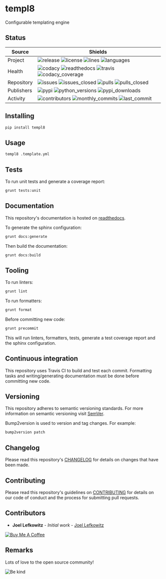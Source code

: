 # templ8

Configurable templating engine

## Status

| Source     | Shields                                                                                                                         |
| ---------- | ------------------------------------------------------------------------------------------------------------------------------- |
| Project    | ![release][release_shield] ![license][license_shield]  ![lines][lines_shield] ![languages][languages_shield]                    |
| Health     | ![codacy][codacy_shield] ![readthedocs][readthedocs_shield] ![travis][travis_shield] ![codacy_coverage][codacy_coverage_shield] |
| Repository | ![issues][issues_shield] ![issues_closed][issues_closed_shield] ![pulls][pulls_shield] ![pulls_closed][pulls_closed_shield]     |
| Publishers | ![pypi][pypi_shield] ![python_versions][python_versions_shield] ![pypi_downloads][pypi_downloads_shield]                        |
| Activity   | ![contributors][contributors_shield] ![monthly_commits][monthly_commits_shield] ![last_commit][last_commit_shield]              |

## Installing

```bash
pip install templ8
```

## Usage

``` bash
templ8 .template.yml
```

## Tests

To run unit tests and generate a coverage report:

```bash
grunt tests:unit
```

## Documentation

This repository's documentation is hosted on [readthedocs][readthedocs].

To generate the sphinx configuration:

```bash
grunt docs:generate
```

Then build the documentation:

```bash
grunt docs:build
```

## Tooling

To run linters:

```bash
grunt lint
```

To run formatters:

```bash
grunt format
```

Before committing new code:

```bash
grunt precommit
```

This will run linters, formatters, tests, generate a test coverage report and the sphinx configuration.

## Continuous integration

This repository uses Travis CI to build and test each commit. Formatting tasks and writing/generating documentation must be done before committing new code.

## Versioning

This repository adheres to semantic versioning standards.
For more information on semantic versioning visit [SemVer][semver].

Bump2version is used to version and tag changes.
For example:

```bash
bump2version patch
```

## Changelog

Please read this repository's [CHANGELOG](CHANGELOG.md) for details on changes that have been made.

## Contributing

Please read this repository's guidelines on [CONTRIBUTING](CONTRIBUTING.md) for details on our code of conduct and the process for submitting pull requests.

## Contributors

- **Joel Lefkowitz** - _Initial work_ - [Joel Lefkowitz][author]

[![Buy Me A Coffee][coffee_button]][coffee]

## Remarks

Lots of love to the open source community!

![Be kind][be_kind]

<!-- Public links -->
[semver]: http://semver.org/

<!-- External links -->
[readthedocs]: https://templ8.readthedocs.io/en/latest/
[coffee]: https://www.buymeacoffee.com/joellefkowitz
[coffee_button]: https://cdn.buymeacoffee.com/buttons/default-blue.png
[be_kind]: https://media.giphy.com/media/osAcIGTSyeovPq6Xph/giphy.gif

<!-- Acknowledgments -->
[author]: https://github.com/joellefkowitz

<!-- Project shields -->
[release_shield]: https://img.shields.io/github/v/tag/joellefkowitz/templ8
[license_shield]: https://img.shields.io/github/license/joellefkowitz/templ8
[lines_shield]: https://img.shields.io/tokei/lines/github/joellefkowitz/templ8
[languages_shield]: https://img.shields.io/github/languages/count/joellefkowitz/templ8

<!-- Health shields -->
[codacy_shield]: https://img.shields.io/codacy/grade/f407d8c4db8c4b83877bca0543aba744
[readthedocs_shield]: https://img.shields.io/readthedocs/templ8
[travis_shield]: https://img.shields.io/travis/com/joellefkowitz/templ8
[codacy_coverage_shield]: https://img.shields.io/codacy/coverage/f407d8c4db8c4b83877bca0543aba744

<!-- Repository shields -->
[issues_shield]: https://img.shields.io/github/issues/joellefkowitz/templ8
[issues_closed_shield]: https://img.shields.io/github/issues-closed/joellefkowitz/templ8
[pulls_shield]: https://img.shields.io/github/issues-pr/joellefkowitz/templ8
[pulls_closed_shield]: https://img.shields.io/github/issues-pr-closed/joellefkowitz/templ8
<!-- Publishers shields -->
[pypi_shield]: https://img.shields.io/pypi/v/templ8
[python_versions_shield]: https://img.shields.io/pypi/pyversions/templ8
[pypi_downloads_shield]: https://img.shields.io/pypi/dw/templ8

<!-- Activity shields -->
[contributors_shield]: https://img.shields.io/github/contributors/joellefkowitz/templ8
[monthly_commits_shield]: https://img.shields.io/github/commit-activity/m/joellefkowitz/templ8
[last_commit_shield]: https://img.shields.io/github/last-commit/joellefkowitz/templ8
